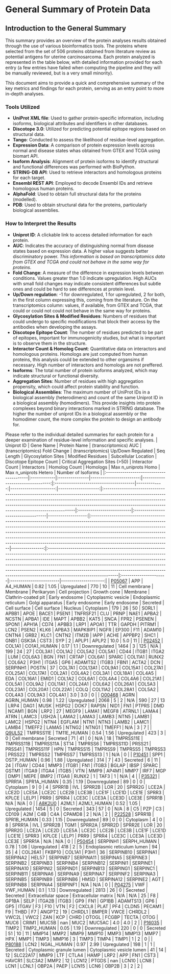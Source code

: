 # General Summary of Protein Data


## Introduction to the General Summary

This summary provides an overview of the protein analyses results obtained through the use of various bioinformatics tools. 
The proteins where selected from the set of 506 proteins obtained from literature review as potential antigens for uterine carcinosarcoma.
Each protein analyzed is represented in the table below, with detailed information provided for each entry (a few entries have failed
when computing the pipeline and they will be manually reviewed, but is a very small minority). 


This document aims to provide a quick and comprehensive summary of the key metrics and findings for each protein, serving as an entry point
to more in-depth analyses.

### Tools Utilized
- **UniProt XML file**: Used to gather protein-specific information, including isoforms, biological attributes and identifiers in other databases.
- **Discotope 3.0**: Utilized for predicting potential epitope regions based on structural data.
- **Tango**: Conducted to assess the likelihood of residue-level aggregation.
- **Expression Data**: A comparison of protein expression levels across normal and disease states whas obtained from GTEX and TCGA using biomart API.
- **Isoform Analysis**: Alignment of protein isoforms to identify structural and functional differences was performed with BioPython.
- **STRING-DB API**: Used to retrieve interactors and homologous proteins for each target.
- **Ensembl REST API**: Employed to decode Ensembl IDs and retrieve homologous human proteins.
- **AlphaFold**: Used to obtain full structural data for the proteins (modelled).
- **PDB**: Used to obtain structural data for the proteins, particularly biological assemblies.

### How to Interpret the Results
- **Uniprot ID**: A clickable link to access detailed information for each protein.
- **AUC**: Indicates the accuracy of distinguishing normal from disease states based on expression data. A higher value suggests better discriminatory power. *This information is based on transcriptomics data from GTEX and TCGA and could not behave in the same way for proteins.*
- **Fold Change**: A measure of the difference in expression levels between conditions. Values greater than 1.0 indicate upregulation. High AUCs with small fold changes may indicate consistent differences but subtle ones and could be hard to see differences at protein level.
- **Up/Down regulation**: -1 for downregulated, 1 for upregulated, 2 for both, in the first column expressing this, coming from the literature. On the transcriptomics column: values, if available, from GTEX and TCGA, that could or could not could not behave in the same way for proteins.
- **Glycosylation Sites & Modified Residues**: Numbers of residues that could undergo to specific modifications that block their access by the antibodies when developing the assays.
- **Discotope Epitope Count**: The number of residues predicted to be part of epitopes, important for immunogenicity studies, but what is important is to observe them in the structure.
- **Interactor Count & Homolog Count**: Quantitative data on interactors and homologous proteins. Homologs are just computed from human proteins, this analysis could be extended to other organsims if necessary. High number of interactors and homologs are not preffered.
- **Isoforms**: The total number of protein isoforms analyzed, which may indicate structural or functional diversity.
- **Aggregation Sites**: Number of residues with high aggregation propensity, which could affect protein stability and function.
- **Biological Assemblies**: The maximum number of UniProt IDs in a biological assembly (heterodimers) and count of the same Uniprot ID in a biological assembly (homodimers). This provide insights into protein complexes beyond binary interactions marked in STRING database. The higher the number of uniprot IDs in a biological assembly or the homodimer count, the more complex the protein to design an antibody for.

Please refer to the individual detailed summaries for each protein for a deeper examination of residue-level information and specific analyses.
| Uniprot ID                              | Gene Name   | Protein Name   |   (transcriptomics) AUC |   (transcriptomics) Fold Change  | (transcriptomics) Up/Down Regulated    |   Seq Length |   Glycosylation Sites |   Modified Residues | Subcellular Location                                                                                                                                                                                                                                                                                      | Discotope Epitope Count   | Critical Aggregation Sites (>50)   |   Interactor Count | Interactors                                                                                                                                                                                                                                                                                                                                                                                                                                 |   Homolog Count | Homologs                                                                                                                                                                                                                                                                                                                                                                                                                                | Max n_uniprots Homo   | Max n_uniprots Hetero   |   Number of Isoforms |
|:----------------------------------------|:------------|:---------------|------------------------:|---------------------------------:|:---------------------------------------|-------------:|----------------------:|--------------------:|:----------------------------------------------------------------------------------------------------------------------------------------------------------------------------------------------------------------------------------------------------------------------------------------------------------|:--------------------------|:-----------------------------------|-------------------:|:--------------------------------------------------------------------------------------------------------------------------------------------------------------------------------------------------------------------------------------------------------------------------------------------------------------------------------------------------------------------------------------------------------------------------------------------|----------------:|:----------------------------------------------------------------------------------------------------------------------------------------------------------------------------------------------------------------------------------------------------------------------------------------------------------------------------------------------------------------------------------------------------------------------------------------|:----------------------|:------------------------|---------------------:|
| [P05067](./P0/P05067/P05067_details.md) | APP         | A4_HUMAN       |                    0.82 |                             1.05 | Upregulated                            |          770 |                    10 |                  11 | Cell membrane \| Membrane \| Perikaryon \| Cell projection \| Growth cone \| Membrane \| Clathrin-coated pit \| Early endosome \| Cytoplasmic vesicle \| Endoplasmic reticulum \| Golgi apparatus \| Early endosome \| Early endosome \| Secreted \| Cell surface \| Cell surface \| Nucleus \| Cytoplasm | 179                       | 26                                 |                 50 | SORL1 \| APBB1 \| APOE \| BACE1 \| PSEN1 \| TNFRSF21 \| CLU \| PRNP \| NAE1 \| APBA2 \| NCSTN \| APBA1 \| IDE \| MAPT \| APBB2 \| KAT5 \| SNCA \| FPR2 \| PSENEN \| SPON1 \| APH1A \| CD74 \| APBB3 \| LRP1 \| APOA1 \| TTR \| GAPDH \| PITRM1 \| LCN2 \| PSEN2 \| KLK6 \| APBA3 \| MAPK8IP1 \| NGFR \| EP300 \| F11 \| ADAM10 \| CNTN4 \| GRB2 \| KLC1 \| CNTN2 \| ITM2B \| IAPP \| ACHE \| APPBP2 \| SHC1 \| GNB1 \| GSK3A \| CST3 \| SYP |               2 | APLP1 \| APLP2                                                                                                                                                                                                                                                                                                                                                                                                                          | 10.0                  | 5.0                     |                   11 |
| [P02452](./P0/P02452/P02452_details.md) | COL1A1      | CO1A1_HUMAN    |                    0.17 |                             1.1  | Downregulated                          |         1464 |                     3 |                 125 | N/A                                                                                                                                                                                                                                                                                                       | 199                       | 24                                 |                 27 | COL3A1 \| COL1A2 \| COL5A2 \| COL5A1 \| CD44 \| ITGB1 \| ITGA2 \| LUM \| COL6A3 \| BGN \| FN1 \| CRTAP \| COL6A1 \| SPARC \| COL11A1 \| RUNX2 \| COL6A2 \| P3H1 \| ITGA5 \| GP6 \| ADAMTS2 \| ITGB3 \| FBN1 \| ACTA2 \| DCN \| SERPINH1 \| POSTN                                                                                                                                                                                            |              37 | COL7A1 \| COL13A1 \| COL9A1 \| COL15A1 \| COL27A1 \| COL25A1 \| COL17A1 \| COL2A1 \| COL4A2 \| COL3A1 \| COL18A1 \| COL4A5 \| EDA \| COL16A1 \| EMID1 \| COL1A2 \| COL6A1 \| COL4A4 \| COL4A6 \| COL21A1 \| COL5A1 \| COL9A2 \| COL11A1 \| COL24A1 \| COL6A2 \| COL26A1 \| COL5A3 \| COL23A1 \| COL20A1 \| COL22A1 \| COLQ \| COL11A2 \| COL28A1 \| COL5A2 \| COL4A3 \| COL9A3 \| COL4A1                                                | 3.0                   | 3.0                     |                    0 |
| [O00468](./O0/O00468/O00468_details.md) | AGRN        | AGRIN_HUMAN    |                    0.98 |                             1.22 | Upregulated                            |         2068 |                     5 |                   2 | N/A                                                                                                                                                                                                                                                                                                       | 590                       | 27                                 |                 13 | LRP4 \| DAG1 \| MUSK \| HSPG2 \| DOK7 \| RAPSN \| NID1 \| FN1 \| PTPRS \| DMD \| NCAM1 \| BGN \| LRP2                                                                                                                                                                                                                                                                                                                                       |              27 | MEGF9 \| LAMA1 \| MEGF8 \| ATRNL1 \| LAMA4 \| ATRN \| LAMC3 \| USH2A \| LAMA2 \| LAMA3 \| LAMB3 \| NTN5 \| LAMB1 \| LAMC2 \| HSPG2 \| NTN4 \| EGFLAM \| NTN1 \| NTN3 \| LAMB2 \| LAMC1 \| LAMB4 \| TMEFF2 \| LAMA5 \| NTNG2 \| NTNG1 \| TMEFF1                                                                                                                                                                                          | N/A                   | 3                       |                    7 |
| [Q9UL52](./Q9/Q9UL52/Q9UL52_details.md) | TMPRSS11E   | TM11E_HUMAN    |                    0.54 |                             1.56 | Upregulated                            |          423 |                     3 |                   0 | Cell membrane \| Secreted                                                                                                                                                                                                                                                                                 | 71                        | 41                                 |                  0 | N/A                                                                                                                                                                                                                                                                                                                                                                                                                                         |              18 | TMPRSS11E \| TMPRSS11B \| TMPRSS11A \| ST14 \| TMPRSS6 \| TMPRSS11D \| PRSS21 \| PRSS41 \| TMPRSS11F \| HPN \| TMPRSS15 \| TMPRSS9 \| TMPRSS5 \| TMPRSS3 \| PRSS22 \| TMPRSS2 \| TMPRSS7 \| TMPRSS13                                                                                                                                                                                                                                    | 1                     | N/A                     |                    0 |
| [P10451](./P1/P10451/P10451_details.md) | SPP1        | OSTP_HUMAN     |                    0.96 |                             1.88 | Upregulated                            |          314 |                     7 |                  43 | Secreted                                                                                                                                                                                                                                                                                                  | 6                         | 11                                 |                 24 | ITGAV \| CD44 \| MMP3 \| ITGB1 \| FN1 \| ITGB3 \| BGLAP \| IBSP \| SPARC \| GSTM1 \| ITGA9 \| ITGA4 \| ITGB5 \| VTN \| MMP9 \| AP4M1 \| MMP7 \| IRF7 \| MGP \| DMP1 \| MEPE \| BMP2 \| ITGA8 \| RUNX2                                                                                                                                                                                                                                       |               1 | TAF3                                                                                                                                                                                                                                                                                                                                                                                                                                    | 1                     | N/A                     |                    4 |
| [P35321](./P3/P35321/P35321_details.md) | SPRR1A      | SPR1A_HUMAN    |                    0.35 |                             1.19 | Downregulated                          |           89 |                     0 |                   0 | Cytoplasm                                                                                                                                                                                                                                                                                                 | 9                         | 0                                  |                  4 | SPRR1B \| IVL \| SPRR2B \| LOR                                                                                                                                                                                                                                                                                                                                                                                                              |              20 | SPRR2G \| LCE2A \| LCE2D \| LCE5A \| LCE2C \| LCE2B \| LCE3B \| LCE1F \| LCE1D \| LCE1E \| SPRR3 \| KPLCE \| LELP1 \| PRR9 \| SPRR4 \| LCE3C \| LCE3A \| LCE3D \| LCE3E \| SPRR1B                                                                                                                                                                                                                                                       | N/A                   | N/A                     |                    0 |
| [A8K2U0](./A8/A8K2U0/A8K2U0_details.md) | A2ML1       | A2ML1_HUMAN    |                    0.52 |                             1.05 | Upregulated                            |         1454 |                     5 |                   0 | Secreted                                                                                                                                                                                                                                                                                                  | 343                       | 57                                 |                  0 | N/A                                                                                                                                                                                                                                                                                                                                                                                                                                         |               8 | C5 \| PZP \| C3 \| CD109 \| A2M \| C4B \| C4A \| CPAMD8                                                                                                                                                                                                                                                                                                                                                                                 | 2                     | N/A                     |                    2 |
| [P22528](./P2/P22528/P22528_details.md) | SPRR1B      | SPR1B_HUMAN    |                    0.33 |                             1.15 | Downregulated                          |           89 |                     0 |                   0 | Cytoplasm                                                                                                                                                                                                                                                                                                 | 4                         | 0                                  |                  8 | SPRR1A \| IVL \| SPRR2B \| TGM1 \| SPRR2A \| SPRR2D \| SPRR2E \| LOR                                                                                                                                                                                                                                                                                                                                                                        |              20 | SPRR2G \| LCE2A \| LCE2D \| LCE5A \| LCE2C \| LCE2B \| LCE3B \| LCE1F \| LCE1D \| LCE1E \| SPRR3 \| KPLCE \| LELP1 \| PRR9 \| SPRR4 \| LCE3C \| LCE3A \| LCE3D \| LCE3E \| SPRR1A                                                                                                                                                                                                                                                       | N/A                   | N/A                     |                    0 |
| [P50454](./P5/P50454/P50454_details.md) | SERPINH1    | SERPH_HUMAN    |                    0.78 |                             1.06 | Upregulated                            |          418 |                     2 |                   5 | Endoplasmic reticulum lumen                                                                                                                                                                                                                                                                               | 94                        | 35                                 |                  4 | COL26A1 \| FKBP10 \| COL1A1 \| P3H1                                                                                                                                                                                                                                                                                                                                                                                                         |              36 | SERPINB10 \| SERPINA1 \| SERPINA2 \| HEL57 \| SERPINB7 \| SERPINA11 \| SERPINA5 \| SERPINE3 \| SERPINB2 \| SERPINB3 \| SERPINB4 \| SERPINB12 \| SERPINI1 \| SERPINE1 \| SERPINA10 \| SERPINI2 \| SERPIND1 \| SERPINB13 \| SERPING1 \| SERPINC1 \| SERPINB11 \| SERPINA6 \| SERPINA9 \| SERPINA7 \| SERPINF2 \| SERPINA3 \| SERPINB5 \| SERPINB9 \| SERPINB6 \| HMSD \| SERPINA12 \| SERPINE2 \| AGT \| SERPINB8 \| SERPINA4 \| SERPINF1 | N/A                   | N/A                     |                    0 |
| [P04275](./P0/P04275/P04275_details.md) | VWF         | VWF_HUMAN      |                    0.1  |                             1.13 | Downregulated                          |         2813 |                    26 |                   0 | Secreted \| Secreted \| Extracellular space \| Extracellular matrix                                                                                                                                                                                                                                       | N/A                       | N/A                                |                 25 | F8 \| GP1BA \| SELP \| ITGA2B \| ITGB3 \| GP9 \| FN1 \| GP1BB \| ADAMTS13 \| GP6 \| GP5 \| ITGAV \| F3 \| F10 \| VTN \| F2 \| CXCL8 \| PLAT \| PF4 \| CLDN5 \| PECAM1 \| F9 \| THBD \| F7 \| ANGPT2                                                                                                                                                                                                                                         |              19 | CHRDL1 \| BMPER \| VWCE \| CHRDL2 \| VWC2L \| VWC2 \| ZAN \| KCP \| CHRD \| OTOGL \| FCGBP \| TECTA \| OTOG \| MUC6 \| CRIM1 \| MUC5B \| nan \| MUC2 \| MUC5AC                                                                                                                                                                                                                                                                          | 4.0                   | 4.0                     |                    2 |
| [P16035](./P1/P16035/P16035_details.md) | TIMP2       | TIMP2_HUMAN    |                    0.05 |                             1.19 | Downregulated                          |          220 |                     0 |                   0 | Secreted                                                                                                                                                                                                                                                                                                  | 51                        | 10                                 |                 11 | MMP14 \| MMP2 \| MMP9 \| MMP10 \| MMP3 \| MMP13 \| MMP7 \| HPX \| MMP1 \| TIMP3 \| MMP16                                                                                                                                                                                                                                                                                                                                                    |               3 | TIMP3 \| TIMP4 \| TIMP1                                                                                                                                                                                                                                                                                                                                                                                                                 | 1                     | 2                       |                    0 |
| [P80188](./P8/P80188/P80188_details.md) | LCN2        | NGAL_HUMAN     |                    0.97 |                             2.99 | Upregulated                            |          198 |                     1 |                   1 | Secreted \| Cytoplasmic granule lumen \| Cytoplasmic vesicle lumen                                                                                                                                                                                                                                        | 41                        | 14                                 |                 12 | SLC22A17 \| MMP9 \| LTF \| CTLA4 \| HAMP \| LRP2 \| APP \| FN1 \| CST3 \| HAVCR1 \| SLC3A2 \| MMP2                                                                                                                                                                                                                                                                                                                                          |              12 | LCN12 \| PTGDS \| nan \| LCN10 \| LCN8 \| LCN1 \| LCNL1 \| OBP2A \| PAEP \| LCN15 \| LCN6 \| OBP2B                                                                                                                                                                                                                                                                                                                                      | 3                     | 2                       |                    2 |

